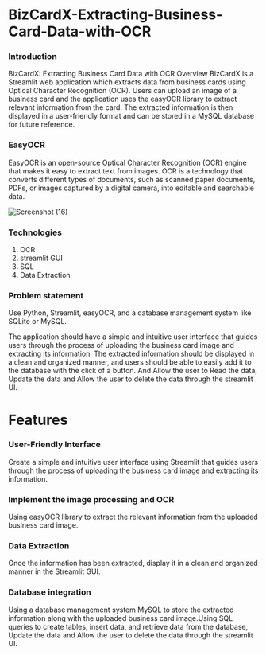 # BizCardX-Extracting-Business-Card-Data-with-OCR

### Introduction

BizCardX: Extracting Business Card Data with OCR Overview BizCardX is a Streamlit web application which extracts data from business cards using Optical Character Recognition (OCR). Users can upload an image of a business card and the application uses the easyOCR library to extract relevant information from the card. The extracted information is then displayed in a user-friendly format and can be stored in a MySQL database for future reference.

### EasyOCR

EasyOCR is an open-source Optical Character Recognition (OCR) engine that makes it easy to extract text from images. OCR is a technology that converts different types of documents, such as scanned paper documents, PDFs, or images captured by a digital camera, into editable and searchable data. 

![Screenshot (16)](https://github.com/jayakaviravi/BizCardX-Extracting-Business-Card-Data-with-OCR/assets/156929580/35728f61-b73c-444e-9342-e61f942df75d)


### Technologies

1. OCR
2. streamlit GUI
3. SQL
4. Data Extraction

 ### Problem statement
 Use Python, Streamlit, easyOCR, and a database
management system like SQLite or MySQL.
 
 The application should have a simple
and intuitive user interface that guides users through the process of uploading the
business card image and extracting its information. The extracted information should
be displayed in a clean and organized manner, and users should be able to easily
add it to the database with the click of a button. And Allow the user to Read the data,
Update the data and Allow the user to delete the data through the streamlit UI.

# Features

### User-Friendly Interface

Create a simple and intuitive user interface using
Streamlit that guides users through the process of uploading the business
card image and extracting its information. 

### Implement the image processing and OCR
Using  easyOCR  library to extract the
relevant information from the uploaded business card image.

### Data Extraction
Once the information has been extracted,
display it in a clean and organized manner in the Streamlit GUI. 

###  Database integration
Using  a database management system  MySQL to store the extracted information along with the uploaded business card image.Using  SQL queries to create tables, insert data,
and retrieve data from the database, Update the data and Allow the user to
delete the data through the streamlit UI.






